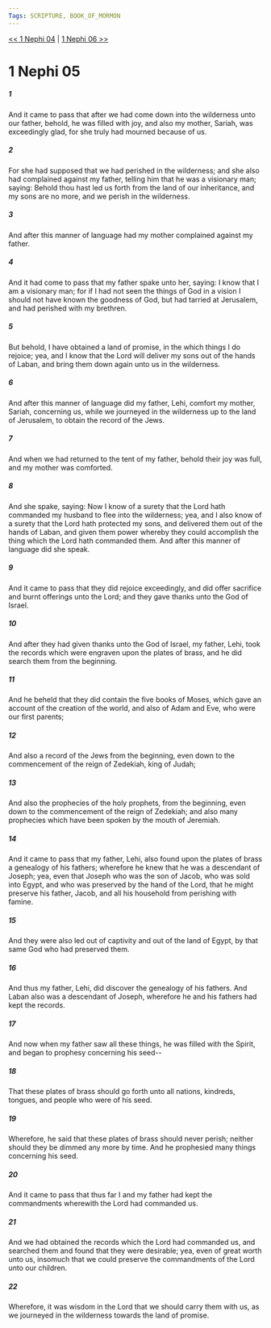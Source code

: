 ```yaml
---
Tags: SCRIPTURE, BOOK_OF_MORMON
---
```


[<< 1 Nephi 04](BOOK_OF_MORMON/01_1_Nephi/1_Nephi_04.md) | [1 Nephi 06 >>](BOOK_OF_MORMON/01_1_Nephi/1_Nephi_06.md)

# 1 Nephi 05

##### 1

And it came to pass that after we had come down into the wilderness unto our father, behold, he was filled with joy, and also my mother, Sariah, was exceedingly glad, for she truly had mourned because of us.

##### 2

For she had supposed that we had perished in the wilderness; and she also had complained against my father, telling him that he was a visionary man; saying: Behold thou hast led us forth from the land of our inheritance, and my sons are no more, and we perish in the wilderness.

##### 3

And after this manner of language had my mother complained against my father.

##### 4

And it had come to pass that my father spake unto her, saying: I know that I am a visionary man; for if I had not seen the things of God in a vision I should not have known the goodness of God, but had tarried at Jerusalem, and had perished with my brethren.

##### 5

But behold, I have obtained a land of promise, in the which things I do rejoice; yea, and I know that the Lord will deliver my sons out of the hands of Laban, and bring them down again unto us in the wilderness.

##### 6

And after this manner of language did my father, Lehi, comfort my mother, Sariah, concerning us, while we journeyed in the wilderness up to the land of Jerusalem, to obtain the record of the Jews.

##### 7

And when we had returned to the tent of my father, behold their joy was full, and my mother was comforted.

##### 8

And she spake, saying: Now I know of a surety that the Lord hath commanded my husband to flee into the wilderness; yea, and I also know of a surety that the Lord hath protected my sons, and delivered them out of the hands of Laban, and given them power whereby they could accomplish the thing which the Lord hath commanded them. And after this manner of language did she speak.

##### 9

And it came to pass that they did rejoice exceedingly, and did offer sacrifice and burnt offerings unto the Lord; and they gave thanks unto the God of Israel.

##### 10

And after they had given thanks unto the God of Israel, my father, Lehi, took the records which were engraven upon the plates of brass, and he did search them from the beginning.

##### 11

And he beheld that they did contain the five books of Moses, which gave an account of the creation of the world, and also of Adam and Eve, who were our first parents;

##### 12

And also a record of the Jews from the beginning, even down to the commencement of the reign of Zedekiah, king of Judah;

##### 13

And also the prophecies of the holy prophets, from the beginning, even down to the commencement of the reign of Zedekiah; and also many prophecies which have been spoken by the mouth of Jeremiah.

##### 14

And it came to pass that my father, Lehi, also found upon the plates of brass a genealogy of his fathers; wherefore he knew that he was a descendant of Joseph; yea, even that Joseph who was the son of Jacob, who was sold into Egypt, and who was preserved by the hand of the Lord, that he might preserve his father, Jacob, and all his household from perishing with famine.

##### 15

And they were also led out of captivity and out of the land of Egypt, by that same God who had preserved them.

##### 16

And thus my father, Lehi, did discover the genealogy of his fathers. And Laban also was a descendant of Joseph, wherefore he and his fathers had kept the records.

##### 17

And now when my father saw all these things, he was filled with the Spirit, and began to prophesy concerning his seed--

##### 18

That these plates of brass should go forth unto all nations, kindreds, tongues, and people who were of his seed.

##### 19

Wherefore, he said that these plates of brass should never perish; neither should they be dimmed any more by time. And he prophesied many things concerning his seed.

##### 20

And it came to pass that thus far I and my father had kept the commandments wherewith the Lord had commanded us.

##### 21

And we had obtained the records which the Lord had commanded us, and searched them and found that they were desirable; yea, even of great worth unto us, insomuch that we could preserve the commandments of the Lord unto our children.

##### 22

Wherefore, it was wisdom in the Lord that we should carry them with us, as we journeyed in the wilderness towards the land of promise.
